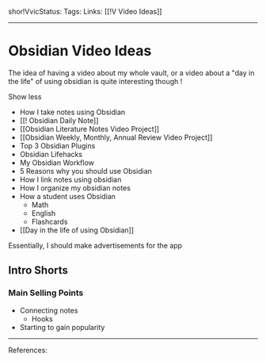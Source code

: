 shor!VvicStatus:
Tags:
Links: [[!V Video Ideas]]
___
# Obsidian Video Ideas
The idea of having a video about my whole vault, or a video about a "day in the life" of using obsidian is quite interesting though !

Show less
-  How I take notes using Obsidian
-  [[! Obsidian Daily Note]]
-  [[Obsidian Literature Notes Video Project]]
-  [[Obsidian Weekly, Monthly, Annual Review Video Project]]
-  Top 3 Obsidian Plugins
-  Obsidian Lifehacks
-  My Obsidian Workflow
-  5 Reasons why you should use Obsidian
- How I link notes using obsidian
- How I organize my obsidian notes
- How a student uses Obsidian
	- Math
	- English
	- Flashcards
- [[Day in the life of using Obsidian]]

Essentially, I should make advertisements for the app
## Intro Shorts
### Main Selling Points
- Connecting notes
	- Hooks
- Starting to gain popularity


___
References: